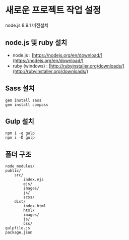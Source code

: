 # 새로운 프로젝트 작업 설정


node.js 8.9.1 버전설치
## node.js 및 ruby 설치
 * node.js : [https://nodejs.org/en/download/](https://nodejs.org/en/download/)
 * ruby (windows) : [http://rubyinstaller.org/downloads/](http://rubyinstaller.org/downloads/)

## Sass 설치
    gem install sass
    gem install compass

## Gulp 설치
    npm i -g gulp
    npm i -D gulp
    
## 폴더 구조
    node_modules/
    public/
    	src/
    	    index.ejs
    		ejs/
    		images/
    		js/
    		scss/
    	dist/
    		index.html
    		html/
    		images/
    		js/
    		css/
    gulpfile.js
    package.json